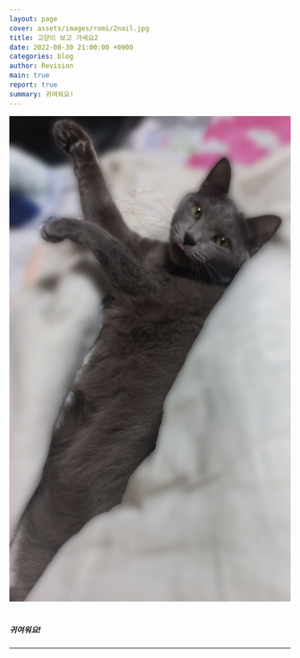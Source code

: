 ```yaml
---
layout: page
cover: assets/images/romi/2nail.jpg
title: 고양이 보고 가세요2
date: 2022-08-30 21:00:00 +0900
categories: blog
author: Revision
main: true
report: true
summary: 귀여워요!
---
```


<html>
<body>
<img src="/assets/images/romi/2.jpg"> 
<br><br>
<h5>귀여워요!</h5>
<hr/>
    <script src="https://utteranc.es/client.js"
            repo="Revisionsix/reply"
            issue-term="pathname"
            theme="github-dark"
            crossorigin="anonymous"
            async>
    </script>
</body>
</html>